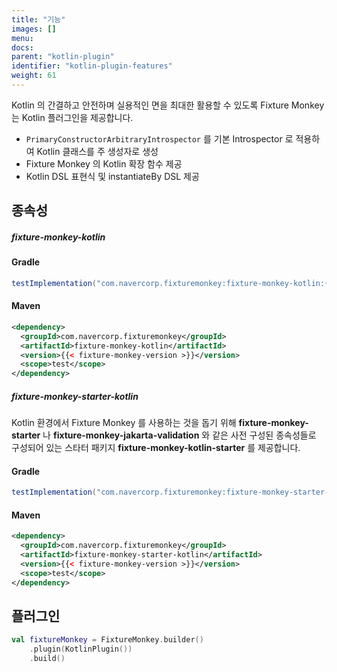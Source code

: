 ```yaml
---
title: "기능"
images: []
menu:
docs:
parent: "kotlin-plugin"
identifier: "kotlin-plugin-features"
weight: 61
---
```


Kotlin 의 간결하고 안전하며 실용적인 면을 최대한 활용할 수 있도록 Fixture Monkey 는 Kotlin 플러그인을 제공합니다.
- `PrimaryConstructorArbitraryIntrospector` 를 기본 Introspector 로 적용하여 Kotlin 클래스를 주 생성자로 생성
- Fixture Monkey 의 Kotlin 확장 함수 제공
- Kotlin DSL 표현식 및 instantiateBy DSL 제공

## 종속성
##### fixture-monkey-kotlin
#### Gradle
```groovy
testImplementation("com.navercorp.fixturemonkey:fixture-monkey-kotlin:{{< fixture-monkey-version >}}")
```

#### Maven
```xml
<dependency>
  <groupId>com.navercorp.fixturemonkey</groupId>
  <artifactId>fixture-monkey-kotlin</artifactId>
  <version>{{< fixture-monkey-version >}}</version>
  <scope>test</scope>
</dependency>
```

##### fixture-monkey-starter-kotlin

Kotlin 환경에서 Fixture Monkey 를 사용하는 것을 돕기 위해 **fixture-monkey-starter** 나 **fixture-monkey-jakarta-validation** 와 같은 사전 구성된 종속성들로 구성되어 있는 스타터 패키지 **fixture-monkey-kotlin-starter** 를 제공합니다.

#### Gradle
```groovy
testImplementation("com.navercorp.fixturemonkey:fixture-monkey-starter-kotlin:{{< fixture-monkey-version >}}")
```

#### Maven
```xml
<dependency>
  <groupId>com.navercorp.fixturemonkey</groupId>
  <artifactId>fixture-monkey-starter-kotlin</artifactId>
  <version>{{< fixture-monkey-version >}}</version>
  <scope>test</scope>
</dependency>
```

## 플러그인
```kotlin
val fixtureMonkey = FixtureMonkey.builder()
    .plugin(KotlinPlugin())
    .build()
```
